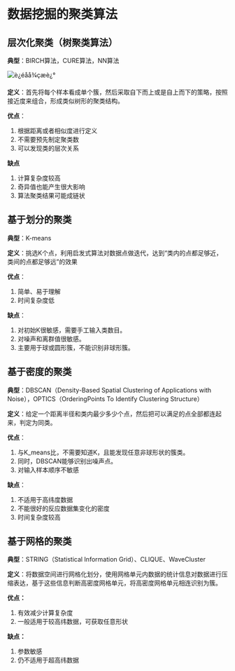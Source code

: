 # 数据挖掘的聚类算法

## 层次化聚类（树聚类算法）

**典型**：BIRCH算法，CURE算法，NN算法

![è¿éåå¾çæè¿°](D:\学习成长\markdown\数据挖掘的聚类算法.assets\20180301171047257.gif)

**定义**：首先将每个样本看成单个簇，然后采取自下而上或是自上而下的策略，按照接近度来组合，形成类似树形的聚类结构。

**优点**：

1. 根据距离或者相似度进行定义
2. 不需要预先制定聚类数
3. 可以发现类的层次关系

**缺点**

1. 计算复杂度较高
2. 奇异值也能产生很大影响
3. 算法聚类结果可能成链状

## 基于划分的聚类

**典型**：K-means

**定义**：挑选K个点，利用启发式算法对数据点做迭代，达到“类内的点都足够近，类间的点都足够远”的效果

**优点**：

1. 简单、易于理解
2. 时间复杂度低

**缺点**：

1. 对初始K很敏感，需要手工输入类数目。
2. 对噪声和离群值很敏感。
3. 主要用于球或圆形簇，不能识别非球形簇。

## 基于密度的聚类

**典型**：DBSCAN（Density-Based Spatial Clustering of Applications with Noise），OPTICS（OrderingPoints To Identify Clustering Structure）

**定义**：给定一个距离半径和类内最少多少个点，然后把可以满足的点全部都连起来，判定为同类。

**优点**：

1. 与K_means比，不需要知道K，且能发现任意非球形状的簇类。
2. 同时，DBSCAN能够识别出噪声点。
3. 对输入样本顺序不敏感

**缺点**：

1. 不适用于高纬度数据
2. 不能很好的反应数据集变化的密度
3. 时间复杂度较高

## 基于网格的聚类

**典型**：STRING（Statistical Information Grid）、CLIQUE、WaveCluster

**定义**：将数据空间进行网格化划分，使用网格单元内数据的统计信息对数据进行压缩表达，基于这些信息判断高密度网格单元，将高密度网格单元相连识别为簇。

**优点：**

1. 有效减少计算复杂度
2. 一般适用于较高纬数据，可获取任意形状

**缺点：**

1. 参数敏感
2. 仍不适用于超高纬数据
